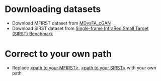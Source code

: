 # Downloading datasets
- Download MFIRST dataset from [MDvsFA_cGAN](https://github.com/wanghuanphd/MDvsFA_cGAN)
- Download SIRST dataset from [Single-frame InfraRed Small Target (SIRST) Benchmark](https://github.com/YimianDai/sirst)
# Correct to your own path
- Replace [\<path to your MFIRST\>](https://github.com/PengJingchao/DBR/blob/main/dataset/MFIRST.py#L21), [\<path to your SIRST\>](https://github.com/PengJingchao/DBR/blob/main/dataset/SIRST.py#L21) with your own path
